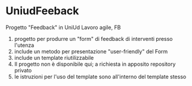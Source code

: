 # UniudFeeback

Progetto "Feedback" in UniUd
Lavoro agile, FB

1) progetto per produrre un "form" di feedback di interventi presso l'utenza
2) include un metodo per presentazione "user-friendly" del Form
3) include un template riutilizzabile
4) Il progetto non è disponibile qui; a richiesta in apposito repository privato
5) le istruzioni per l'uso del template sono all'interno del template stesso
